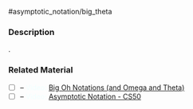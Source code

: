 #asymptotic_notation/big_theta

### Description

.
### Related Material

- [ ] – <font color="azure"> Video: </font>[Big Oh Notations (and Omega and Theta)](https://www.youtube.com/watch?v=ei-A_wy5Yxw&list=PL1BaGV1cIH4UhkL8a9bJGG356covJ76qN&index=3)
- [ ] – <font color="azure"> Video: </font>[Asymptotic Notation - CS50](https://www.youtube.com/watch?v=iOq5kSKqeR4)
